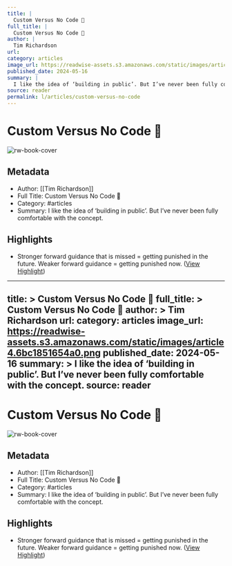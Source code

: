 ```yaml
---
title: |
  Custom Versus No Code 🥊
full_title: |
  Custom Versus No Code 🥊
author: |
  Tim Richardson
url: 
category: articles
image_url: https://readwise-assets.s3.amazonaws.com/static/images/article4.6bc1851654a0.png
published_date: 2024-05-16
summary: |
  I like the idea of ‘building in public’. But I’ve never been fully comfortable with the concept.
source: reader
permalink: l/articles/custom-versus-no-code
---
```

# Custom Versus No Code 🥊

![rw-book-cover](https://readwise-assets.s3.amazonaws.com/static/images/article4.6bc1851654a0.png)

## Metadata
- Author: [[Tim Richardson]]
- Full Title: Custom Versus No Code 🥊
- Category: #articles
- Summary: I like the idea of ‘building in public’. But I’ve never been fully comfortable with the concept.

## Highlights
- Stronger forward guidance that is missed = getting punished in the future. Weaker forward guidance = getting punished now. ([View Highlight](https://read.readwise.io/read/01hy2sr26vra86yj12qxtfy83c))


---
title: >
  Custom Versus No Code 🥊
full_title: >
  Custom Versus No Code 🥊
author: >
  Tim Richardson
url: 
category: articles
image_url: https://readwise-assets.s3.amazonaws.com/static/images/article4.6bc1851654a0.png
published_date: 2024-05-16
summary: >
  I like the idea of ‘building in public’. But I’ve never been fully comfortable with the concept.
source: reader
---
# Custom Versus No Code 🥊

![rw-book-cover](https://readwise-assets.s3.amazonaws.com/static/images/article4.6bc1851654a0.png)

## Metadata
- Author: [[Tim Richardson]]
- Full Title: Custom Versus No Code 🥊
- Category: #articles
- Summary: I like the idea of ‘building in public’. But I’ve never been fully comfortable with the concept.

## Highlights
- Stronger forward guidance that is missed = getting punished in the future. Weaker forward guidance = getting punished now. ([View Highlight](https://read.readwise.io/read/01hy2sr26vra86yj12qxtfy83c))



